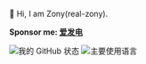 🌱  Hi, I am Zony(real-zony).  

**Sponsor me: [爱发电](https://afdian.net/a/zony-lrc-tools)**

![我的 GitHub 状态](https://github-readme-stats.vercel.app/api?username=real-zony)
![主要使用语言](https://github-readme-stats.vercel.app/api/top-langs/?username=real-zony)  
